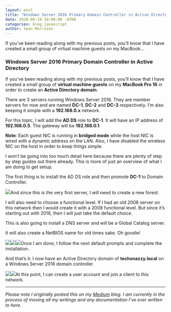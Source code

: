 ```yaml
---
layout: post
title: "Windows Server 2016 Primary Domain Controller in Active Directory"
date: 2020-09-18 10:00:00 -0700
categories: blog javascript
author: Sean Morrison
---
```


If you’ve been reading along with my previous posts, you’ll know that I have created a small group of virtual machine guests on my MacBook…

### Windows Server 2016 Primary Domain Controller in Active Directory

If you’ve been reading along with my previous posts, you’ll know that I have created a small group of **virtual machine guests** on my **MacBook Pro 16** in order to create an **Active Directory domain**.

There are 3 servers running Windows Server 2016. They are member servers for now and are named **DC-1**, **DC-2** and **DC-3** respectively. I’m also keeping it simple with a **192.168.0.x** network.

For this topic, I will add the **AD DS** role to **DC-1**. It will have an IP address of **192.168.0.5**. The gateway will be **192.168.0.1**.

**Note**: Each guest NIC is running in **bridged mode** while the host NIC is wired with a dynamic address on the LAN. Also, I have disabled the wireless NIC on the host in order to keep things simple.

I won’t be going into too much detail here because there are plenty of step by step guides out there already. This is more of just an overview of what I am doing to get setup.

The first thing is to install the AD DS role and then promote **DC-1** to Domain Controller.

![](https://cdn-images-1.medium.com/max/800/1*zwsx0h6N_8N1PFgpadHS2g.png)And since this is the very first server, I will need to create a new forest.

I will also need to choose a functional level. If I had an old 2008 server on this network then I would create it with a 2008 functional level. But since it’s starting out with 2016, then I will just take the default choice.

This is also going to install a DNS server and will be a Global Catalog server.

It will also create a NetBIOS name for old times sake. Oh goodie!

![](https://cdn-images-1.medium.com/max/800/1*D28Vflutqb4LPvTfKWAJpg.png)![](https://cdn-images-1.medium.com/max/800/1*o8R-OKoe3nptC1y8zWYgwg.png)![](https://cdn-images-1.medium.com/max/800/1*HhTkKTtmCkKnXx55FHR6Gw.png)Once I am done, I follow the next default prompts and complete the installation.

And that’s it. I now have an Active Directory domain of **techsnazzy.local** on a Windows Server 2016 domain controller.

![](https://cdn-images-1.medium.com/max/800/1*my94UJkFgoS4EvTG6e2opA.png)![](https://cdn-images-1.medium.com/max/800/1*H1BBEmnoBcg9jT1tQO_lrA.png)At this point, I can create a user account and join a client to this network.

---
*Please note I originally posted this on my [Medium](https://medium.com/@seanmorrison) blog. I am currently in the process of moving all my writings and any documentation I've ever written to here.*